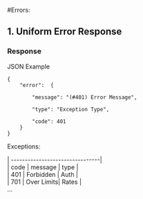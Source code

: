 #Errors:

## 1. Uniform Error Response

### Response

JSON Example


    {
        "error":  {

            "message": "(#401) Error Message",

            "type": "Exception Type",

            "code": 401
        }
    }

Exceptions:

| --------------------------------|  
|  code  |  message    |  type  |  
|  401   |  Forbidden  |  Auth  |  
|  701   |  Over Limits|  Rates |  
...




[1]: http://auth.uas.sdo.com/how_to_auth "如何登录授权"
[2]: http://auth.uas.sdo.com/about_rates "访问频度限制"
